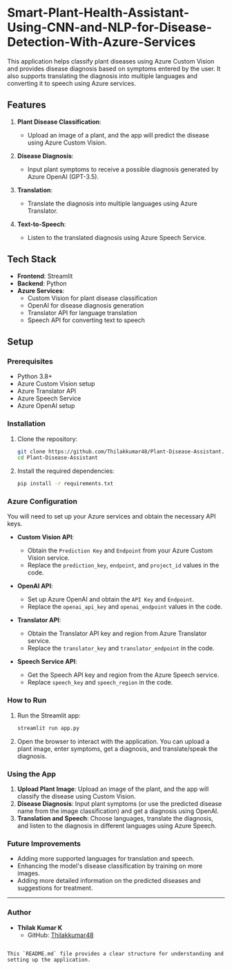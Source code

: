 # Smart-Plant-Health-Assistant-Using-CNN-and-NLP-for-Disease-Detection-With-Azure-Services


This application helps classify plant diseases using Azure Custom Vision and provides disease diagnosis based on symptoms entered by the user. It also supports translating the diagnosis into multiple languages and converting it to speech using Azure services.

## Features

1. **Plant Disease Classification**:
   - Upload an image of a plant, and the app will predict the disease using Azure Custom Vision.
   
2. **Disease Diagnosis**:
   - Input plant symptoms to receive a possible diagnosis generated by Azure OpenAI (GPT-3.5).
   
3. **Translation**:
   - Translate the diagnosis into multiple languages using Azure Translator.
   
4. **Text-to-Speech**:
   - Listen to the translated diagnosis using Azure Speech Service.

## Tech Stack

- **Frontend**: Streamlit
- **Backend**: Python
- **Azure Services**:
  - Custom Vision for plant disease classification
  - OpenAI for disease diagnosis generation
  - Translator API for language translation
  - Speech API for converting text to speech

## Setup

### Prerequisites

- Python 3.8+
- Azure Custom Vision setup
- Azure Translator API
- Azure Speech Service
- Azure OpenAI setup

### Installation

1. Clone the repository:
   ```bash
   git clone https://github.com/Thilakkumar48/Plant-Disease-Assistant.git
   cd Plant-Disease-Assistant
   ```

2. Install the required dependencies:
   ```bash
   pip install -r requirements.txt
   ```

### Azure Configuration

You will need to set up your Azure services and obtain the necessary API keys.

- **Custom Vision API**: 
  - Obtain the `Prediction Key` and `Endpoint` from your Azure Custom Vision service.
  - Replace the `prediction_key`, `endpoint`, and `project_id` values in the code.
  
- **OpenAI API**:
  - Set up Azure OpenAI and obtain the `API Key` and `Endpoint`.
  - Replace the `openai_api_key` and `openai_endpoint` values in the code.

- **Translator API**:
  - Obtain the Translator API key and region from Azure Translator service.
  - Replace the `translator_key` and `translator_endpoint` in the code.

- **Speech Service API**:
  - Get the Speech API key and region from the Azure Speech service.
  - Replace `speech_key` and `speech_region` in the code.

### How to Run

1. Run the Streamlit app:
   ```bash
   streamlit run app.py
   ```

2. Open the browser to interact with the application. You can upload a plant image, enter symptoms, get a diagnosis, and translate/speak the diagnosis.

### Using the App

1. **Upload Plant Image**: Upload an image of the plant, and the app will classify the disease using Custom Vision.
2. **Disease Diagnosis**: Input plant symptoms (or use the predicted disease name from the image classification) and get a diagnosis using OpenAI.
3. **Translation and Speech**: Choose languages, translate the diagnosis, and listen to the diagnosis in different languages using Azure Speech.

### Future Improvements

- Adding more supported languages for translation and speech.
- Enhancing the model's disease classification by training on more images.
- Adding more detailed information on the predicted diseases and suggestions for treatment.

---

### Author

- **Thilak Kumar K**  
  - GitHub: [Thilakkumar48](https://github.com/Thilakkumar48)

```

This `README.md` file provides a clear structure for understanding and setting up the application.
